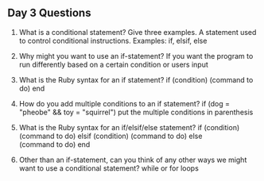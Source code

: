 ## Day 3 Questions

1. What is a conditional statement? Give three examples.
A statement used to control conditional instructions.
Examples: if, elsif, else

1. Why might you want to use an if-statement?
If you want the program to run differently based on a certain
condition or users input

1. What is the Ruby syntax for an if statement?
if (condition)
(command to do)
end  

1. How do you add multiple conditions to an if statement?
if (dog = "pheobe" && toy = "squirrel")
put the multiple conditions in parenthesis

1. What is the Ruby syntax for an if/elsif/else statement?
if (condition)
(command to do)
elsif (condition)
(command to do)
else  
(command to do)
end

1. Other than an if-statement, can you think of any other ways we might want to use a conditional statement?
while or for loops
